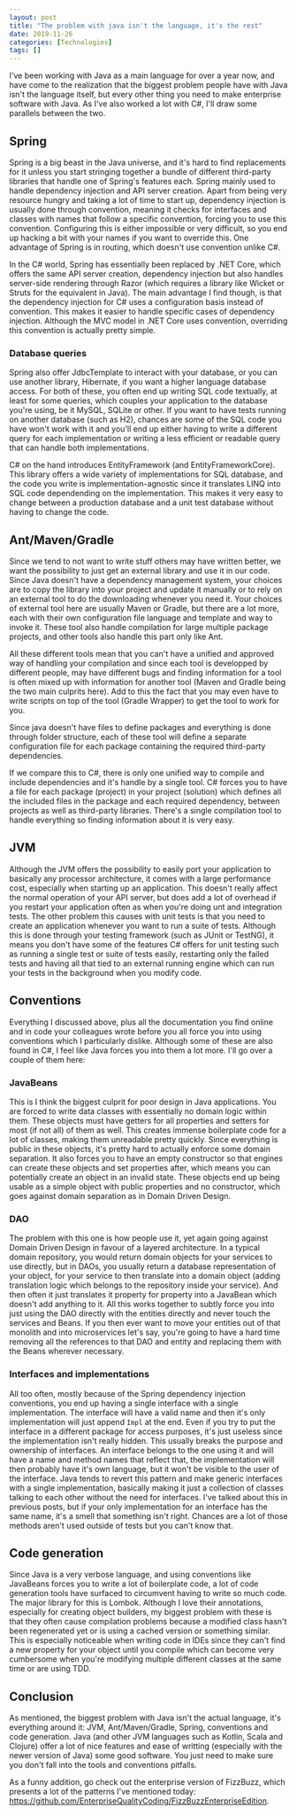 ```yaml
---
layout: post
title: "The problem with java isn't the language, it's the rest"
date: 2019-11-26
categories: [Technologies]
tags: []
---
```

I've been working with Java as a main language for over a year now, and have come to the realization that the biggest problem people have with Java isn't the language itself, but every other thing you need to make enterprise software with Java. As I've also worked a lot with C#, I'll draw some parallels between the two.

## Spring
Spring is a big beast in the Java universe, and it's hard to find replacements for it unless you start stringing together a bundle of different third-party libraries that handle one of Spring's features each. Spring mainly used to handle dependency injection and API server creation. Apart from being very resource hungry and taking a lot of time to start up, dependency injection is usually done through convention, meaning it checks for interfaces and classes with names that follow a specific convention, forcing you to use this convention. Configuring this is either impossible or very difficult, so you end up hacking a bit with your names if you want to override this. One advantage of Spring is in routing, which doesn't use convention unlike C#.

In the C# world, Spring has essentially been replaced by .NET Core, which offers the same API server creation, dependency injection but also handles server-side rendering through Razor (which requires a library like Wicket or Struts for the equivalent in Java). The main advantage I find though, is that the dependency injection for C# uses a configuration basis instead of convention. This makes it easier to handle specific cases of dependency injection. Although the MVC model in .NET Core uses convention, overriding this convention is actually pretty simple.

### Database queries
Spring also offer JdbcTemplate to interact with your database, or you can use another library, Hibernate, if you want a higher language database access. For both of these, you often end up writing SQL code textually, at least for some queries, which couples your application to the database you're using, be it MySQL, SQLite or other. If you want to have tests running on another database (such as H2), chances are some of the SQL code you have won't work with it and you'll end up either having to write a different query for each implementation or writing a less efficient or readable query that can handle both implementations.

C# on the hand introduces EntityFramework (and EntityFrameworkCore). This library offers a wide variety of implementations for SQL database, and the code you write is implementation-agnostic since it translates LINQ into SQL code dependending on the implementation. This makes it very easy to change between a production database and a unit test database without having to change the code.

## Ant/Maven/Gradle
Since we tend to not want to write stuff others may have written better, we want the possibility to just get an external library and use it in our code. Since Java doesn't have a dependency management system, your choices are to copy the library into your project and update it manually or to rely on an external tool to do the downloading whenever you need it. Your choices of external tool here are usually Maven or Gradle, but there are a lot more, each with their own configuration file language and template and way to invoke it. These tool also handle compilation for large multiple package projects, and other tools also handle this part only like Ant.

All these different tools mean that you can't have a unified and approved way of handling your compilation and since each tool is developped by different people, may have different bugs and finding information for a tool is often mixed up with information for another tool (Maven and Gradle being the two main culprits here). Add to this the fact that you may even have to write scripts on top of the tool (Gradle Wrapper) to get the tool to work for you.

Since java doesn't have files to define packages and everything is done through folder structure, each of these tool will define a separate configuration file for each package containing the required third-party dependencies.

If we compare this to C#, there is only one unified way to compile and include dependencies and it's handle by a single tool. C# forces you to have a file for each package (project) in your project (solution) which defines all the included files in the package and each required dependency, between projects as well as third-party libraries. There's a single compilation tool to handle everything so finding information about it is very easy.

## JVM
Although the JVM offers the possibility to easily port your application to basically any processor architecture, it comes with a large performance cost, especially when starting up an application. This doesn't really affect the normal operation of your API server, but does add a lot of overhead if you restart your application often as when you're doing unt and integration tests. The other problem this causes with unit tests is that you need to create an application whenever you want to run a suite of tests. Although this is done through your testing framework (such as JUnit or TestNG), it means you don't have some of the features C# offers for unit testing such as running a single test or suite of tests easily, restarting only the failed tests and having all that tied to an external running engine which can run your tests in the background when you modify code.

## Conventions
Everything I discussed above, plus all the documentation you find online and in code your colleagues wrote before you all force you into using conventions which I particularly dislike. Although some of these are also found in C#, I feel like Java forces you into them a lot more. I'll go over a couple of them here:

### JavaBeans
This is I think the biggest culprit for poor design in Java applications. You are forced to write data classes with essentially no domain logic within them. These objects must have getters for all properties and setters for most (if not all) of them as well. This creates immense boilerplate code for a lot of classes, making them unreadable pretty quickly. Since everything is public in these objects, it's pretty hard to actually enforce some domain separation. It also forces you to have an empty constructor so that engines can create these objects and set properties after, which means you can potentially create an object in an invalid state. These objects end up being usable as a simple object with public properties and no constructor, which goes against domain separation as in Domain Driven Design.

### DAO
The problem with this one is how people use it, yet again going against Domain Driven Design in favour of a layered architecture. In a typical domain repository, you would return domain objects for your services to use directly, but in DAOs, you usually return a database representation of your object, for your service to then translate into a domain object (adding translation logic which belongs to the repository inside your service). And then often it just translates it property for property into a JavaBean which doesn't add anything to it. All this works together to subtly force you into just using the DAO directly with the entities directly and never touch the services and Beans. If you then ever want to move your entities out of that monolith and into microservices let's say, you're going to have a hard time removing all the references to that DAO and entity and replacing them with the Beans wherever necessary.

### Interfaces and implementations
All too often, mostly because of the Spring dependency injection conventions, you end up having a single interface with a single implementation. The interface will have a valid name and then it's only implementation will just append `Impl` at the end. Even if you try to put the interface in a different package for access purposes, it's just useless since the implementation isn't really hidden. This usually breaks the purpose and ownership of interfaces. An interface belongs to the one using it and will have a name and method names that reflect that, the implementation will then probably have it's own language, but it won't be visible to the user of the interface. Java tends to revert this pattern and make generic interfaces with a single implementation, basically making it just a collection of classes talking to each other without the need for interfaces. I've talked about this in previous posts, but if your only implementation for an interface has the same name, it's a smell that something isn't right. Chances are a lot of those methods aren't used outside of tests but you can't know that.

## Code generation
Since Java is a very verbose language, and using conventions like JavaBeans forces you to write a lot of boilerplate code, a lot of code generation tools have surfaced to circumvent having to write so much code. The major library for this is Lombok. Although I love their annotations, especially for creating object builders, my biggest problem with these is that they often cause compilation problems because a modified class hasn't been regenerated yet or is using a cached version or something similar. This is especially noticeable when writing code in IDEs since they can't find a new property for your object until you compile which can become very cumbersome when you're modifying multiple different classes at the same time or are using TDD.

## Conclusion
As mentioned, the biggest problem with Java isn't the actual language, it's everything around it: JVM, Ant/Maven/Gradle, Spring, conventions and code generation. Java (and other JVM languages such as Kotlin, Scala and Clojure) offer a lot of nice features and ease of writting (especially with the newer version of Java) some good software. You just need to make sure you don't fall into the tools and conventions pitfalls.

As a funny addition, go check out the enterprise version of FizzBuzz, which presents a lot of the patterns I've mentioned today: https://github.com/EnterpriseQualityCoding/FizzBuzzEnterpriseEdition.
